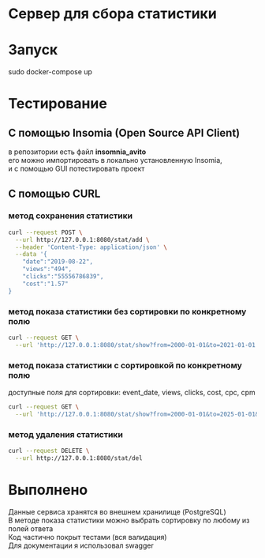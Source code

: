 # **Сервер для сбора статистики** 
# Запуск   
sudo docker-compose up  
# Тестирование  
## С помощью Insomia (Open Source API Client)  
в репозитории есть файл **insomnia_avito**  
его можно импортировать в локально установленную Insomia,  
и с помощью GUI потестировать проект  

## С помощью CURL  
### метод сохранения статистики  
```bash
curl --request POST \
  --url http://127.0.0.1:8080/stat/add \
  --header 'Content-Type: application/json' \
  --data '{
	"date":"2019-08-22",
	"views":"494",
	"clicks":"55556786839",
	"cost":"1.57"
}
```
### метод показа статистики без сортировки по конкретному полю  
```bash
curl --request GET \
  --url 'http://127.0.0.1:8080/stat/show?from=2000-01-01&to=2021-01-01'
```
### метод показа статистики с сортировкой по конкретному полю  
доступные поля для сортировки: event_date, views, clicks, cost, cpc, cpm  
```bash
curl --request GET \
  --url 'http://127.0.0.1:8080/stat/show?from=2000-01-01&to=2025-01-01&sort=clicks'
```
### метод удаления статистики  
```bash
curl --request DELETE \
  --url http://127.0.0.1:8080/stat/del
```

# Выполнено  
Данные сервиса хранятся во внешнем хранилище (PostgreSQL)  
В методе показа статистики можно выбрать сортировку по любому из полей ответа  
Код частично покрыт тестами (вся валидация)  
Для документации я использовал swagger  